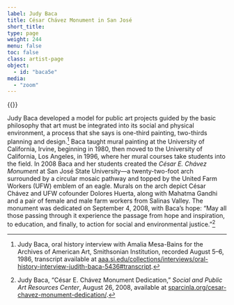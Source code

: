 ```yaml
---
label: Judy Baca
title: César Chávez Monument in San José
short_title:
type: page
weight: 244
menu: false
toc: false
class: artist-page
object:
  - id: "baca5e"
media:
  - "zoom"
---
```

{{<q-figure id="baca5e">}}

Judy Baca developed a model for public art projects guided by the basic philosophy that art must be integrated into its social and physical environment, a process that she says is one-third painting, two-thirds planning and design.[^1] Baca taught mural painting at the University of California, Irvine, beginning in 1980, then moved to the University of California, Los Angeles, in 1996, where her mural courses take students into the field. In 2008 Baca and her students created the *César E. Chávez Monument* at San José State University—a twenty-two-foot arch surrounded by a circular mosaic pathway and topped by the United Farm Workers (UFW) emblem of an eagle. Murals on the arch depict César Chávez and UFW cofounder Dolores Huerta, along with Mahatma Gandhi and a pair of female and male farm workers from Salinas Valley. The monument was dedicated on September 4, 2008, with Baca’s hope: “May all those passing through it experience the passage from hope and inspiration, to education, and finally, to action for social and environmental justice.”[^2]

[^1]: Judy Baca, oral history interview with Amalia Mesa-Bains for the Archives of American Art, Smithsonian Institution, recorded August 5–6, 1986, transcript available at [aaa.si.edu/collections/interviews/oral-history-interview-judith-baca-5436\#transcript](https://www.aaa.si.edu/collections/interviews/oral-history-interview-judith-baca-5436\#transcript).

[^2]: Judy Baca, “César E. Chávez Monument Dedication,” *Social and Public Art Resources Center*, August 26, 2008, available at [sparcinla.org/cesar-chavez-monument-dedication/](https://sparcinla.org/cesar-chavez-monument-dedication/).
